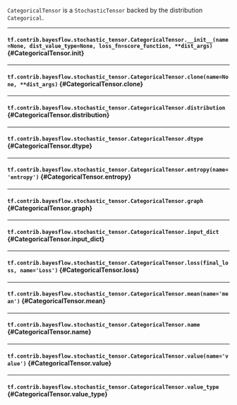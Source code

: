 `CategoricalTensor` is a `StochasticTensor` backed by the distribution `Categorical`.
- - -

#### `tf.contrib.bayesflow.stochastic_tensor.CategoricalTensor.__init__(name=None, dist_value_type=None, loss_fn=score_function, **dist_args)` {#CategoricalTensor.__init__}




- - -

#### `tf.contrib.bayesflow.stochastic_tensor.CategoricalTensor.clone(name=None, **dist_args)` {#CategoricalTensor.clone}




- - -

#### `tf.contrib.bayesflow.stochastic_tensor.CategoricalTensor.distribution` {#CategoricalTensor.distribution}




- - -

#### `tf.contrib.bayesflow.stochastic_tensor.CategoricalTensor.dtype` {#CategoricalTensor.dtype}




- - -

#### `tf.contrib.bayesflow.stochastic_tensor.CategoricalTensor.entropy(name='entropy')` {#CategoricalTensor.entropy}




- - -

#### `tf.contrib.bayesflow.stochastic_tensor.CategoricalTensor.graph` {#CategoricalTensor.graph}




- - -

#### `tf.contrib.bayesflow.stochastic_tensor.CategoricalTensor.input_dict` {#CategoricalTensor.input_dict}




- - -

#### `tf.contrib.bayesflow.stochastic_tensor.CategoricalTensor.loss(final_loss, name='Loss')` {#CategoricalTensor.loss}




- - -

#### `tf.contrib.bayesflow.stochastic_tensor.CategoricalTensor.mean(name='mean')` {#CategoricalTensor.mean}




- - -

#### `tf.contrib.bayesflow.stochastic_tensor.CategoricalTensor.name` {#CategoricalTensor.name}




- - -

#### `tf.contrib.bayesflow.stochastic_tensor.CategoricalTensor.value(name='value')` {#CategoricalTensor.value}




- - -

#### `tf.contrib.bayesflow.stochastic_tensor.CategoricalTensor.value_type` {#CategoricalTensor.value_type}




